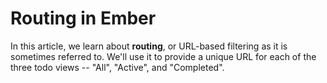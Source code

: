 # Routing in Ember

In this article, we learn about **routing**, or URL-based filtering as it is sometimes referred to. We'll use it to provide a unique URL for each of the three todo views -- "All", "Active", and "Completed".
